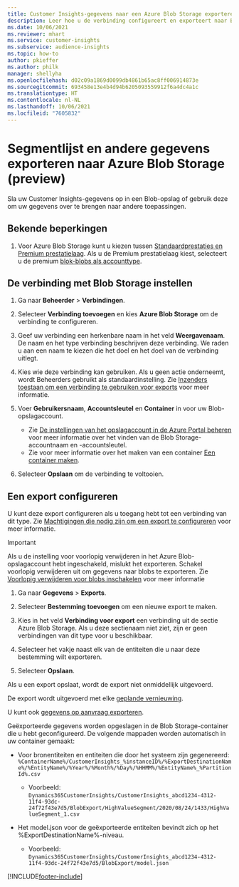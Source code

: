 ```yaml
---
title: Customer Insights-gegevens naar een Azure Blob Storage exporteren
description: Leer hoe u de verbinding configureert en exporteert naar Blob-opslag.
ms.date: 10/06/2021
ms.reviewer: mhart
ms.service: customer-insights
ms.subservice: audience-insights
ms.topic: how-to
author: pkieffer
ms.author: philk
manager: shellyha
ms.openlocfilehash: d02c09a1869d0099db4861b65ac8ff006914873e
ms.sourcegitcommit: 693458e13e4b4d94b6205093559912f6a4dc4a1c
ms.translationtype: HT
ms.contentlocale: nl-NL
ms.lasthandoff: 10/06/2021
ms.locfileid: "7605832"
---
```

# <a name="export-segment-list-and-other-data-to-azure-blob-storage-preview"></a>Segmentlijst en andere gegevens exporteren naar Azure Blob Storage (preview)

Sla uw Customer Insights-gegevens op in een Blob-opslag of gebruik deze om uw gegevens over te brengen naar andere toepassingen.

## <a name="known-limitations"></a>Bekende beperkingen

1. Voor Azure Blob Storage kunt u kiezen tussen [Standaardprestaties en Premium prestatielaag](/azure/storage/blobs/storage-blob-performance-tiers). Als u de Premium prestatielaag kiest, selecteert u de premium [blok-blobs als accounttype](/azure/storage/common/storage-account-overview#types-of-storage-accounts).

## <a name="set-up-the-connection-to-blob-storage"></a>De verbinding met Blob Storage instellen

1. Ga naar **Beheerder** > **Verbindingen**.

1. Selecteer **Verbinding toevoegen** en kies **Azure Blob Storage** om de verbinding te configureren.

1. Geef uw verbinding een herkenbare naam in het veld **Weergavenaam**. De naam en het type verbinding beschrijven deze verbinding. We raden u aan een naam te kiezen die het doel en het doel van de verbinding uitlegt.

1. Kies wie deze verbinding kan gebruiken. Als u geen actie onderneemt, wordt Beheerders gebruikt als standaardinstelling. Zie [Inzenders toestaan om een verbinding te gebruiken voor exports](connections.md#allow-contributors-to-use-a-connection-for-exports) voor meer informatie.

1. Voer **Gebruikersnaam**, **Accountsleutel** en **Container** in voor uw Blob-opslagaccount.
    - Zie [De instellingen van het opslagaccount in de Azure Portal beheren](/azure/storage/common/storage-account-manage) voor meer informatie over het vinden van de Blob Storage-accountnaam en -accountsleutel.
    - Zie voor meer informatie over het maken van een container [Een container maken](/azure/storage/blobs/storage-quickstart-blobs-portal#create-a-container).

1. Selecteer **Opslaan** om de verbinding te voltooien. 

## <a name="configure-an-export"></a>Een export configureren

U kunt deze export configureren als u toegang hebt tot een verbinding van dit type. Zie [Machtigingen die nodig zijn om een export te configureren](export-destinations.md#set-up-a-new-export) voor meer informatie.

> [!IMPORTANT]
> Als u de instelling voor voorlopig verwijderen in het Azure Blob-opslagaccount hebt ingeschakeld, mislukt het exporteren. Schakel voorlopig verwijderen uit om gegevens naar blobs te exporteren. Zie [Voorlopig verwijderen voor blobs inschakelen](/azure/storage/blobs/soft-delete-blob-enable.md) voor meer informatie

1. Ga naar **Gegevens** > **Exports**.

1. Selecteer **Bestemming toevoegen** om een nieuwe export te maken.

1. Kies in het veld **Verbinding voor export** een verbinding uit de sectie Azure Blob Storage. Als u deze sectienaam niet ziet, zijn er geen verbindingen van dit type voor u beschikbaar.

1. Selecteer het vakje naast elk van de entiteiten die u naar deze bestemming wilt exporteren.

1. Selecteer **Opslaan**.

Als u een export opslaat, wordt de export niet onmiddellijk uitgevoerd.

De export wordt uitgevoerd met elke [geplande vernieuwing](system.md#schedule-tab).     

U kunt ook [gegevens op aanvraag exporteren](export-destinations.md#run-exports-on-demand). 

Geëxporteerde gegevens worden opgeslagen in de Blob Storage-container die u hebt geconfigureerd. De volgende mappaden worden automatisch in uw container gemaakt:

- Voor bronentiteiten en entiteiten die door het systeem zijn gegenereerd:   
  `%ContainerName%/CustomerInsights_%instanceID%/%ExportDestinationName%/%EntityName%/%Year%/%Month%/%Day%/%HHMM%/%EntityName%_%PartitionId%.csv`  
  - Voorbeeld: `Dynamics365CustomerInsights/CustomerInsights_abcd1234-4312-11f4-93dc-24f72f43e7d5/BlobExport/HighValueSegment/2020/08/24/1433/HighValueSegment_1.csv`
 
- Het model.json voor de geëxporteerde entiteiten bevindt zich op het %ExportDestinationName%-niveau.  
  - Voorbeeld: `Dynamics365CustomerInsights/CustomerInsights_abcd1234-4312-11f4-93dc-24f72f43e7d5/BlobExport/model.json`

[!INCLUDE[footer-include](../includes/footer-banner.md)]
